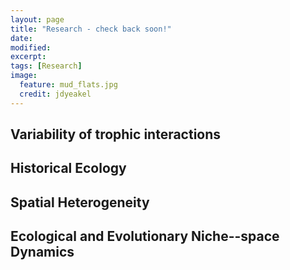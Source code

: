 ```yaml
---
layout: page
title: "Research - check back soon!"
date: 
modified:
excerpt:
tags: [Research]
image:
  feature: mud_flats.jpg
  credit: jdyeakel
---
```


## Variability of trophic interactions


## Historical Ecology


## Spatial Heterogeneity


## Ecological and Evolutionary Niche--space Dynamics



